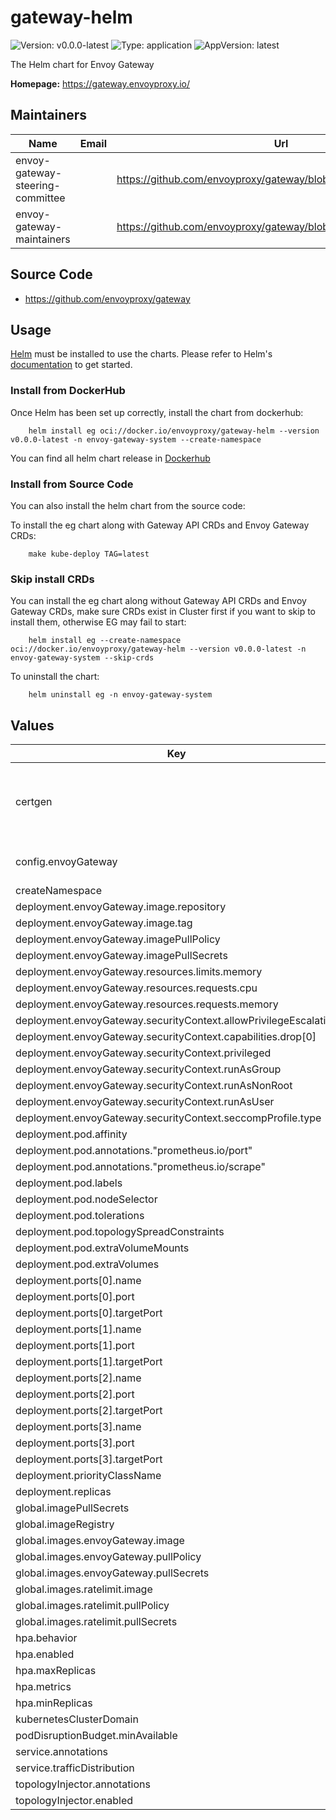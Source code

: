 # gateway-helm

![Version: v0.0.0-latest](https://img.shields.io/badge/Version-v0.0.0--latest-informational?style=flat-square) ![Type: application](https://img.shields.io/badge/Type-application-informational?style=flat-square) ![AppVersion: latest](https://img.shields.io/badge/AppVersion-latest-informational?style=flat-square)

The Helm chart for Envoy Gateway

**Homepage:** <https://gateway.envoyproxy.io/>

## Maintainers

| Name | Email | Url |
| ---- | ------ | --- |
| envoy-gateway-steering-committee |  | <https://github.com/envoyproxy/gateway/blob/main/GOVERNANCE.md> |
| envoy-gateway-maintainers |  | <https://github.com/envoyproxy/gateway/blob/main/CODEOWNERS> |

## Source Code

* <https://github.com/envoyproxy/gateway>

## Usage

[Helm](https://helm.sh) must be installed to use the charts.
Please refer to Helm's [documentation](https://helm.sh/docs) to get started.

### Install from DockerHub

Once Helm has been set up correctly, install the chart from dockerhub:

``` shell
    helm install eg oci://docker.io/envoyproxy/gateway-helm --version v0.0.0-latest -n envoy-gateway-system --create-namespace
```
You can find all helm chart release in [Dockerhub](https://hub.docker.com/r/envoyproxy/gateway-helm/tags)

### Install from Source Code

You can also install the helm chart from the source code:

To install the eg chart along with Gateway API CRDs and Envoy Gateway CRDs:

``` shell
    make kube-deploy TAG=latest
```

### Skip install CRDs

You can install the eg chart along without Gateway API CRDs and Envoy Gateway CRDs, make sure CRDs exist in Cluster first if you want to skip to install them, otherwise EG may fail to start:

``` shell
    helm install eg --create-namespace oci://docker.io/envoyproxy/gateway-helm --version v0.0.0-latest -n envoy-gateway-system --skip-crds
```

To uninstall the chart:

``` shell
    helm uninstall eg -n envoy-gateway-system
```

## Values

| Key                                                              | Type | Default | Description |
|------------------------------------------------------------------|------|---------|-------------|
| certgen                                                          | object | `{"job":{"affinity":{},"annotations":{},"args":[],"nodeSelector":{},"resources":{},"securityContext":{"allowPrivilegeEscalation":false,"capabilities":{"drop":["ALL"]},"privileged":false,"readOnlyRootFilesystem":true,"runAsGroup":65532,"runAsNonRoot":true,"runAsUser":65532,"seccompProfile":{"type":"RuntimeDefault"}},"tolerations":[],"ttlSecondsAfterFinished":30},"rbac":{"annotations":{},"labels":{}}}` | Certgen is used to generate the certificates required by EnvoyGateway. If you want to construct a custom certificate, you can generate a custom certificate through Cert-Manager before installing EnvoyGateway. Certgen will not overwrite the custom certificate. Please do not manually modify `values.yaml` to disable certgen, it may cause EnvoyGateway OIDC,OAuth2,etc. to not work as expected. |
| config.envoyGateway                                              | object | `{"extensionApis":{},"gateway":{"controllerName":"gateway.envoyproxy.io/gatewayclass-controller"},"logging":{"level":{"default":"info"}},"provider":{"type":"Kubernetes"}}` | EnvoyGateway configuration. Visit https://gateway.envoyproxy.io/docs/api/extension_types/#envoygateway to view all options. |
| createNamespace                                                  | bool | `false` |  |
| deployment.envoyGateway.image.repository                         | string | `""` |  |
| deployment.envoyGateway.image.tag                                | string | `""` |  |
| deployment.envoyGateway.imagePullPolicy                          | string | `""` |  |
| deployment.envoyGateway.imagePullSecrets                         | list | `[]` |  |
| deployment.envoyGateway.resources.limits.memory                  | string | `"1024Mi"` |  |
| deployment.envoyGateway.resources.requests.cpu                   | string | `"100m"` |  |
| deployment.envoyGateway.resources.requests.memory                | string | `"256Mi"` |  |
| deployment.envoyGateway.securityContext.allowPrivilegeEscalation | bool | `false` |  |
| deployment.envoyGateway.securityContext.capabilities.drop[0]     | string | `"ALL"` |  |
| deployment.envoyGateway.securityContext.privileged               | bool | `false` |  |
| deployment.envoyGateway.securityContext.runAsGroup               | int | `65532` |  |
| deployment.envoyGateway.securityContext.runAsNonRoot             | bool | `true` |  |
| deployment.envoyGateway.securityContext.runAsUser                | int | `65532` |  |
| deployment.envoyGateway.securityContext.seccompProfile.type      | string | `"RuntimeDefault"` |  |
| deployment.pod.affinity                                          | object | `{}` |  |
| deployment.pod.annotations."prometheus.io/port"                  | string | `"19001"` |  |
| deployment.pod.annotations."prometheus.io/scrape"                | string | `"true"` |  |
| deployment.pod.labels                                            | object | `{}` |  |
| deployment.pod.nodeSelector                                      | object | `{}` |  |
| deployment.pod.tolerations                                       | list | `[]` |  |
| deployment.pod.topologySpreadConstraints                         | list | `[]` |  |
| deployment.pod.extraVolumeMounts                                 | list | `[]` |  |
| deployment.pod.extraVolumes                                      | list | `[]` |  |
| deployment.ports[0].name                                         | string | `"grpc"` |  |
| deployment.ports[0].port                                         | int | `18000` |  |
| deployment.ports[0].targetPort                                   | int | `18000` |  |
| deployment.ports[1].name                                         | string | `"ratelimit"` |  |
| deployment.ports[1].port                                         | int | `18001` |  |
| deployment.ports[1].targetPort                                   | int | `18001` |  |
| deployment.ports[2].name                                         | string | `"wasm"` |  |
| deployment.ports[2].port                                         | int | `18002` |  |
| deployment.ports[2].targetPort                                   | int | `18002` |  |
| deployment.ports[3].name                                         | string | `"metrics"` |  |
| deployment.ports[3].port                                         | int | `19001` |  |
| deployment.ports[3].targetPort                                   | int | `19001` |  |
| deployment.priorityClassName                                     | string | `nil` |  |
| deployment.replicas                                              | int | `1` |  |
| global.imagePullSecrets                                          | list | `[]` | Global override for image pull secrets |
| global.imageRegistry                                             | string | `""` | Global override for image registry |
| global.images.envoyGateway.image                                 | string | `nil` |  |
| global.images.envoyGateway.pullPolicy                            | string | `nil` |  |
| global.images.envoyGateway.pullSecrets                           | list | `[]` |  |
| global.images.ratelimit.image                                    | string | `"docker.io/envoyproxy/ratelimit:master"` |  |
| global.images.ratelimit.pullPolicy                               | string | `"IfNotPresent"` |  |
| global.images.ratelimit.pullSecrets                              | list | `[]` |  |
| hpa.behavior                                                     | object | `{}` |  |
| hpa.enabled                                                      | bool | `false` |  |
| hpa.maxReplicas                                                  | int | `1` |  |
| hpa.metrics                                                      | list | `[]` |  |
| hpa.minReplicas                                                  | int | `1` |  |
| kubernetesClusterDomain                                          | string | `"cluster.local"` |  |
| podDisruptionBudget.minAvailable                                 | int | `0` |  |
| service.annotations                                              | object | `{}` |  |
| service.trafficDistribution                                      | string | `""` |  |
| topologyInjector.annotations                                     | object | `{}` |  |
| topologyInjector.enabled                                         | bool | `true` |  |

